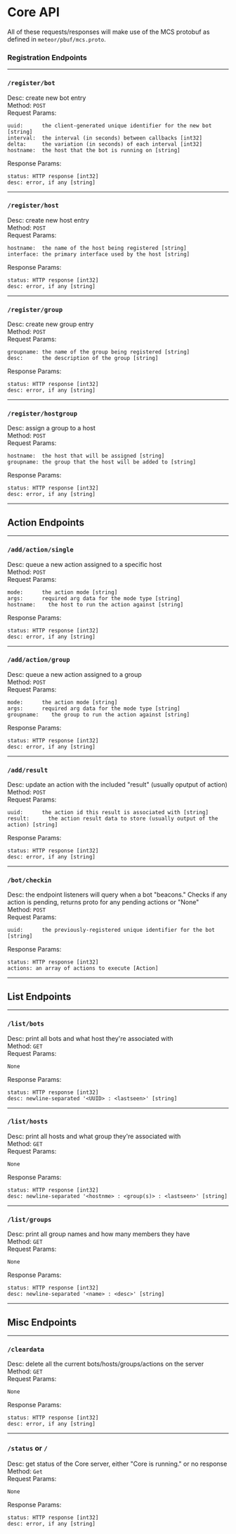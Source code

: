 # Core API

All of these requests/responses will make use of the MCS protobuf as defined in `meteor/pbuf/mcs.proto`.

### Registration Endpoints
---

### `/register/bot`
Desc: create new bot entry  
Method: `POST`   
Request Params:   
```
uuid:      the client-generated unique identifier for the new bot [string]
interval:  the interval (in seconds) between callbacks [int32]
delta:     the variation (in seconds) of each interval [int32]
hostname:  the host that the bot is running on [string]
```  
Response Params:   
```
status: HTTP response [int32]
desc: error, if any [string]
```

---

### `/register/host`
Desc: create new host entry  
Method: `POST`   
Request Params:   
```
hostname:  the name of the host being registered [string]
interface: the primary interface used by the host [string]
```
Response Params: 
```
status: HTTP response [int32]
desc: error, if any [string]
```

---

### `/register/group`
Desc: create new group entry  
Method: `POST`    
Request Params:   
```
groupname: the name of the group being registered [string]
desc:      the description of the group [string]
``` 
Response Params:   
```
status: HTTP response [int32]
desc: error, if any [string]
```

---

### `/register/hostgroup`
Desc: assign a group to a host  
Method: `POST`    
Request Params:   
```
hostname:  the host that will be assigned [string]
groupname: the group that the host will be added to [string]
``` 
Response Params:   
```
status: HTTP response [int32]
desc: error, if any [string]
```

---

## Action Endpoints

---

### `/add/action/single`	
Desc: queue a new action assigned to a specific host  
Method: `POST`  
Request Params:   
```
mode:      the action mode [string]
args:      required arg data for the mode type [string]
hostname:    the host to run the action against [string]
```
Response Params:   
```
status: HTTP response [int32]
desc: error, if any [string]
```

---

### `/add/action/group`
Desc: queue a new action assigned to a group  
Method: `POST`   
Request Params:   
```
mode:      the action mode [string]
args:      required arg data for the mode type [string]
groupname:    the group to run the action against [string]     
```
Response Params:   
```
status: HTTP response [int32]
desc: error, if any [string]
```

---

### `/add/result`
Desc: update an action with the included "result" (usually oputput of action)  
Method: `POST`   
Request Params:   
```
uuid:      the action id this result is associated with [string]
result:      the action result data to store (usually output of the action) [string]
```
Response Params:   
```
status: HTTP response [int32]
desc: error, if any [string]
```

---

### `/bot/checkin`
Desc: the endpoint listeners will query when a bot "beacons." Checks if any action is pending, returns proto for any pending actions or "None"  
Method: `POST`  
Request Params:   
```
uuid:      the previously-registered unique identifier for the bot [string]
```
Response Params:   
```
status: HTTP response [int32]
actions: an array of actions to execute [Action]
```

---

## List Endpoints

---

### `/list/bots`	
Desc: print all bots and what host they're associated with  
Method: `GET`  
Request Params:   
```
None
```
Response Params:   
```
status: HTTP response [int32]
desc: newline-separated '<UUID> : <lastseen>' [string]
```

---

### `/list/hosts`
Desc: print all hosts and what group they're associated with  
Method: `GET`  
Request Params:   
```
None
```
Response Params:   
```
status: HTTP response [int32]
desc: newline-separated '<hostnme> : <group(s)> : <lastseen>' [string]
```

---

### `/list/groups`
Desc: print all group names and how many members they have  
Method: `GET`  
Request Params:   
```
None
```
Response Params:   
```
status: HTTP response [int32]
desc: newline-separated '<name> : <desc>' [string]
```

---

## Misc Endpoints

---

### `/cleardata`
Desc: delete all the current bots/hosts/groups/actions on the server  
Method: `GET`   
Request Params:   
```
None
``` 
Response Params:   
```
status: HTTP response [int32]
desc: error, if any [string]
```

---

### `/status` or `/`
Desc: get status of the Core server, either "Core is running." or no response  
Method: `Get`  
Request Params:   
```
None
```  
Response Params:   
```
status: HTTP response [int32]
desc: error, if any [string]
```
